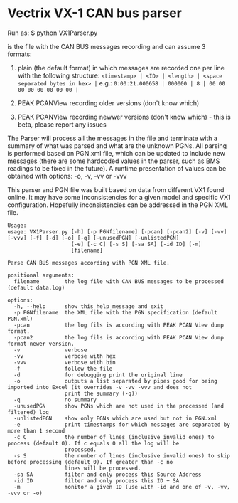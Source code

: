 # Vectrix VX-1 CAN bus parser

Run as:
$ python VX1Parser.py <datafile>


<datafile> is the file with the CAN BUS messages recording and can assume 3 formats:
1) plain (the default format) in which messages are recorded one per line with the following structure: `<timestamp> | <ID> | <length> | <space separated bytes in hex> |`
e.g.: `0:00:21.000658 | 000000 | 8 | 00 00 00 00 00 00 00 00 | `

2) PEAK PCANView recording older versions (don't know which)
3) PEAK PCANView recording newwer versions (don't know which) - this is beta, please report any issues

The Parser will process all the messages in the file and terminate with a summary of what was parsed and what are the unknown PGNs.  All parsing is performed based on PGN.xml file, which can be updated to include new messages (there are some hardcoded values in the parser, such as BMS readings to be fixed in the future).
A runtime presentation of values can be obtained with options: -o, -v, -vv or -vvv

This parser and PGN file was built based on data from different VX1 found online. It may have some inconsistencies for a given model and specific VX1 configuration. Hopefully inconsistencies can be addressed in the PGN XML file.

```
Usage: 
usage: VX1Parser.py [-h] [-p PGNfilename] [-pcan] [-pcan2] [-v] [-vv] [-vvv] [-f] [-d] [-o] [-q] [-unusedPGN] [-unlistedPGN]
                    [-e] [-c C] [-s S] [-sa SA] [-id ID] [-m]
                    [filename]

Parse CAN BUS messages according with PGN XML file.

positional arguments:
  filename        the log file with CAN BUS messages to be processed (default data.log)

options:
  -h, --help      show this help message and exit
  -p PGNfilename  the XML file with the PGN specification (default PGN.xml)
  -pcan           the log fils is according with PEAK PCAN View dump format.
  -pcan2          the log fils is according with PEAK PCAN View dump format newer version.
  -v              verbose
  -vv             verbose with hex
  -vvv            verbose with bin
  -f              follow the file
  -d              for debugging print the original line
  -o              outputs a list separated by pipes good for being imported into Excel (it overrides -v -vv -vvv and does not
                  print the summary (-q))
  -q              no summary
  -unusedPGN      show PGNs which are not used in the processed (and filtered) log
  -unlistedPGN    show only PGNs which are used but not in PGN.xml
  -e              print timestamps for which messages are separated by more than 1 second
  -c C            the number of lines (inclusive invalid ones) to process (default 0). If c equals 0 all the log will be
                  processed.
  -s S            the number of lines (inclusive invalid ones) to skip before processing (default 0). If greater than -c no
                  lines will be processed.
  -sa SA          filter and only process this Source Address
  -id ID          filter and only process this ID + SA
  -m              monitor a given ID (use with -id and one of -v, -vv, -vvv or -o)
```

